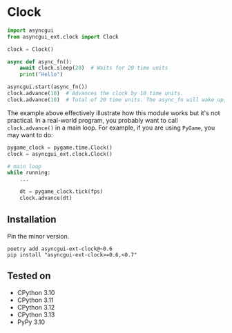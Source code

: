# Clock

```python
import asyncgui
from asyncgui_ext.clock import Clock

clock = Clock()

async def async_fn():
    await clock.sleep(20)  # Waits for 20 time units
    print("Hello")

asyncgui.start(async_fn())
clock.advance(10)  # Advances the clock by 10 time units.
clock.advance(10)  # Total of 20 time units. The async_fn will wake up, and prints 'Hello'.
```

The example above effectively illustrate how this module works but it's not practical.
In a real-world program, you probably want to call ``clock.advance()`` in a main loop.
For example, if you are using `PyGame`, you may want to do:

```python
pygame_clock = pygame.time.Clock()
clock = asyncgui_ext.clock.Clock()

# main loop
while running:
    ...

    dt = pygame_clock.tick(fps)
    clock.advance(dt)
```

## Installation

Pin the minor version.

```
poetry add asyncgui-ext-clock@~0.6
pip install "asyncgui-ext-clock>=0.6,<0.7"
```

## Tested on

- CPython 3.10
- CPython 3.11
- CPython 3.12
- CPython 3.13
- PyPy 3.10
